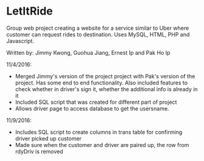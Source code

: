 # LetItRide
Group web project creating a website for a service similar to Uber where customer can request rides to destination. 
Uses MySQL, HTML,  PHP and Javascript.

Written by: Jimmy Kwong, Guohua Jiang, Ernest Ip and Pak Ho Ip

11/4/2016: 
- Merged Jimmy's version of the project project with Pak's version of the project. Has some end to end functionality. Also included features to check whether in driver's 
sign it, whether the additional info is already in it
- Included SQL script that was created for different part of project
- Allows driver page to access database to get the usersname.

11/9/2016:
- Includes SQL script to create columns in trans table for confirming driver picked up customer
- Made sure when the customer and driver are paired up, the row from rdyDriv is removed
